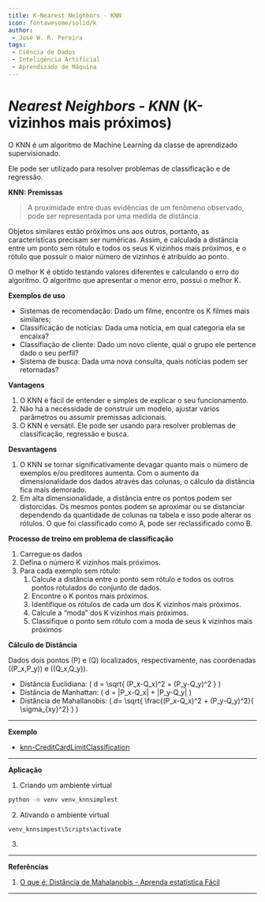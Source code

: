 ```yaml
---
title: K-Nearest Neighbors - KNN
icon: fontawesome/solid/k
author:
 - José W. R. Pereira
tags:
 - Ciência de Dados
 - Inteligência Artificial
 - Aprendizado de Máquina
---
```



# *Nearest Neighbors - KNN* (K-vizinhos mais próximos)

O KNN é um algoritmo de Machine Learning da classe de aprendizado supervisionado. 

Ele pode ser utilizado para resolver problemas de classificação e de regressão.

**KNN: Premissas**
> A proximidade entre duas evidências de um fenômeno observado, pode ser representada por uma medida de distância.

Objetos similares estão próximos uns aos outros, portanto, as características precisam ser numéricas. Assim, é calculada a distância entre um ponto sem rótulo e todos os seus K vizinhos mais próximos, e o rótulo que possuir o maior número de vizinhos é atribuído ao ponto. 

O melhor K é obtido testando valores diferentes e calculando o erro do algoritmo. O algoritmo que apresentar o menor erro, possui o melhor K.


**Exemplos de uso**

- Sistemas de recomendação: Dado um filme, encontre os K filmes mais similares;
- Classificação de notícias: Dada uma notícia, em qual categoria ela se encaixa?
- Classifiação de cliente: Dado um novo cliente, qual o grupo ele pertence dado o seu perfil?
- Sistema de busca: Dada uma nova consulta, quais notícias podem ser retornadas?


**Vantagens**

1. O KNN é fácil de entender e simples de explicar o seu funcionamento.
2. Não há a necessidade de construir um modelo, ajustar vários parâmetros ou assumir premissas adicionais.
3. O KNN é versátil. Ele pode ser usando para resolver problemas de classificação, regressão e busca.


**Desvantagens**

1. O KNN se tornar significativamente devagar quanto mais o número de exemplos e/ou preditores aumenta. Com o aumento da dimensionalidade dos dados através das colunas, o cálculo da distância fica mais demorado.
2. Em alta dimensionalidade, a distância entre os pontos podem ser distorcidas. Os mesmos pontos podem se aproximar ou se distanciar dependendo da quantidade de colunas na tabela e isso pode alterar os rótulos. O que foi classificado como A, pode ser reclassificado como B.


**Processo de treino em problema de classificação**

1. Carregue os dados
2. Defina o número K vizinhos mais próximos.
3. Para cada exemplo sem rótulo:
      1. Calcule a distância entre o ponto sem rótulo e todos os outros pontos rotulados do conjunto de dados.
      2. Encontre o K pontos mais próximos.
      3. Identifique os rótulos de cada um dos K vizinhos mais próximos.
      4. Calcule a “moda” dos K vizinhos mais próximos.
      5. Classifique o ponto sem rótulo com a moda de seus k vizinhos
mais próximos

**Cálculo de Distância**

Dados dois pontos \(P\) e \(Q\) localizados, respectivamente, nas coordenadas \((P_x,P_y)\) e \((Q_x,Q_y)\).

- Distância Euclidiana: \( d = \sqrt{ (P_x-Q_x)^2 + (P_y-Q_y)^2 } \)
- Distância de Manhattan: \( d = |P_x-Q_x| + |P_y-Q_y| \)
- Distância de Mahallanobis: \( d= \sqrt{ \frac{(P_x-Q_x)^2 + (P_y-Q_y)^2}{ \sigma_{xy}^2} } \)

---

**Exemplo**

- [knn-CreditCardLimitClassification](https://gitlab.com/JoseWRPereira/knn-creditcardlimitclassification/-/blob/main/knn-CreditCardLimitClassification.ipynb?ref_type=heads)


---

**Aplicação**

1. Criando um ambiente virtual 

```bash
python -m venv venv_knnsimplest
```

2. Ativando o ambiente virtual 

```bash
venv_knnsimpest\Scripts\activate
```

3. 


---

**Referências**

1. [O que é: Distância de Mahalanobis - Aprenda estatística Fácil](https://estatisticafacil.org/glossario/o-que-e-distancia-de-mahalanobis/)


---
